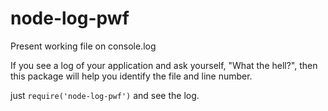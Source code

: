 # node-log-pwf
Present working file on console.log

If you see a log of your application and ask yourself, "What the hell?", then this package will help you identify the file and line number.

just `require('node-log-pwf')` and see the log.
